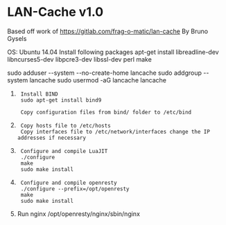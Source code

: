 LAN-Cache v1.0
==============
Based off work of https://gitlab.com/frag-o-matic/lan-cache
By Bruno Gysels

OS: Ubuntu 14.04
Install following packages
apt-get install libreadline-dev libncurses5-dev libpcre3-dev libssl-dev perl make

sudo adduser --system --no-create-home lancache
sudo addgroup --system lancache
sudo usermod -aG lancache lancache

1)      Install BIND
        sudo apt-get install bind9

        Copy configuration files from bind/ folder to /etc/bind

2)      Copy hosts file to /etc/hosts
        Copy interfaces file to /etc/network/interfaces change the IP addresses if necessary

3)      Configure and compile LuaJIT
        ./configure
        make
        sudo make install

4)      Configure and compile openresty
        ./configure --prefix=/opt/openresty
        make
        sudo make install

5)	Run nginx /opt/openresty/nginx/sbin/nginx

